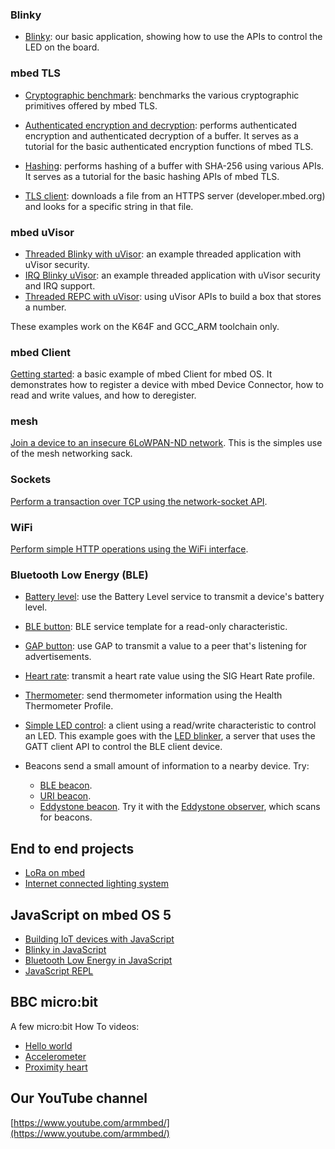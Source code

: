   
### Blinky

* [Blinky](https://developer.mbed.org/teams/mbed-os-examples/code/mbed-os-example-blinky/): our basic application, showing how to use the APIs to control the LED on the board.

### mbed TLS

* [Cryptographic benchmark](https://developer.mbed.org/teams/mbed-os-examples/code/mbed-os-example-tls-benchmark/): benchmarks the various cryptographic primitives offered by mbed TLS.

* [Authenticated encryption and decryption](https://developer.mbed.org/teams/mbed-os-examples/code/mbed-os-example-tls-authcrypt/): performs authenticated encryption and authenticated decryption of a buffer. It serves as a tutorial for the basic authenticated encryption functions of mbed TLS.

* [Hashing](https://developer.mbed.org/teams/mbed-os-examples/code/mbed-os-example-tls-hashing/):  performs hashing of a buffer with SHA-256 using various APIs. It serves as a tutorial for the basic hashing APIs of mbed TLS.

* [TLS client](https://developer.mbed.org/teams/mbed-os-examples/code/mbed-os-example-tls-tls-client/):  downloads a file from an HTTPS server (developer.mbed.org) and looks for a specific string in that file.

### mbed uVisor

* [Threaded Blinky with uVisor](https://github.com/ARMmbed/mbed-os-example-uvisor-thread): an example threaded application with uVisor security.
* [IRQ Blinky uVisor](https://github.com/ARMmbed/mbed-os-example-uvisor): an example threaded application with uVisor security and IRQ support.
* [Threaded REPC with uVisor](https://github.com/ARMmbed/mbed-os-example-uvisor-number-store): using uVisor APIs to build a box that stores a number.

These examples work on the K64F and GCC_ARM toolchain only.

### mbed Client

[Getting started](https://developer.mbed.org/teams/mbed-os-examples/code/mbed-os-example-client/): a basic example of mbed Client for mbed OS. It demonstrates how to register a device with mbed Device Connector, how to read and write values, and how to deregister.

### mesh 

[Join a device to an insecure 6LoWPAN-ND network](https://developer.mbed.org/teams/mbed-os-examples/code/mbed-os-example-mesh-minimal/). This is the simples use of the mesh networking sack.

### Sockets

[Perform a transaction over TCP using the network-socket API](https://github.com/ARMmbed/mbed-os-example-sockets).

### WiFi

[Perform simple HTTP operations using the WiFi interface](https://github.com/ARMmbed/mbed-os-example-wifi).

### Bluetooth Low Energy (BLE)

* [Battery level](https://developer.mbed.org/teams/mbed-os-examples/code/mbed-os-example-ble-BatteryLevel/): use the Battery Level service to transmit a device's battery level.

* [BLE button](https://developer.mbed.org/teams/mbed-os-examples/code/mbed-os-example-ble-Button/): BLE service template for a read-only characteristic. 

* [GAP button](https://developer.mbed.org/teams/mbed-os-examples/code/mbed-os-example-ble-GAPButton/): use GAP to transmit a value to a peer that's listening for advertisements. 

* [Heart rate](https://developer.mbed.org/teams/mbed-os-examples/code/mbed-os-example-ble-HeartRate/): transmit a heart rate value using the SIG Heart Rate profile.

* [Thermometer](https://developer.mbed.org/teams/mbed-os-examples/code/mbed-os-example-ble-Thermometer/): send thermometer information using the Health Thermometer Profile.

* [Simple LED control](https://developer.mbed.org/teams/mbed-os-examples/code/mbed-os-example-ble-LED/): a client using a read/write characteristic to control an LED. This example goes with the [LED blinker](https://developer.mbed.org/teams/mbed-os-examples/code/mbed-os-example-ble-LEDBlinker/), a server that uses the GATT client API to control the BLE client device.

* Beacons send a small amount of information to a nearby device. Try:
    * [BLE beacon](https://developer.mbed.org/teams/mbed-os-examples/code/mbed-os-example-ble-Beacon/). 
    * [URI beacon](https://developer.mbed.org/teams/mbed-os-examples/code/mbed-os-example-ble-URIBeacon/).
    * [Eddystone beacon](https://developer.mbed.org/teams/mbed-os-examples/code/mbed-os-example-ble-EddystoneService/). Try it with the [Eddystone observer](https://developer.mbed.org/teams/mbed-os-examples/code/mbed-os-example-ble-EddystoneObserver/), which scans for beacons.

## End to end projects

* [LoRa on mbed](https://docs.mbed.com/docs/lora-with-mbed/en/latest/)
* [Internet connected lighting system](https://docs.mbed.com/docs/building-an-internet-connected-lighting-system/en/latest/)

## JavaScript on mbed OS 5

* [Building IoT devices with JavaScript](https://developer.mbed.org/javascript-on-mbed/)
* [Blinky in JavaScript](https://github.com/ARMmbed/mbed-js-example)
* [Bluetooth Low Energy in JavaScript](https://github.com/ARMmbed/mbed-js-ble-example)
* [JavaScript REPL](https://github.com/janjongboom/mbed-js-repl-example)

## BBC micro:bit

A few micro:bit How To videos:

* [Hello world](https://www.youtube.com/watch?v=Jctpi6aqrHQ)
* [Accelerometer](https://www.youtube.com/watch?v=_WGKBxSW_AE)
* [Proximity heart](https://www.youtube.com/watch?v=xKWQSjg6rX4)

## Our YouTube channel

[https://www.youtube.com/armmbed/](https://www.youtube.com/armmbed/)
